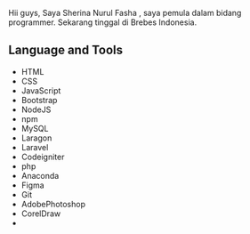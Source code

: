Hii guys, Saya Sherina Nurul Fasha 
, saya pemula dalam bidang programmer. Sekarang tinggal di Brebes Indonesia.

## Language and Tools
- HTML
- CSS
- JavaScript
- Bootstrap
- NodeJS
- npm
- MySQL
- Laragon
- Laravel
- Codeigniter
- php
- Anaconda
- Figma
- Git
- AdobePhotoshop
- CorelDraw
- 
